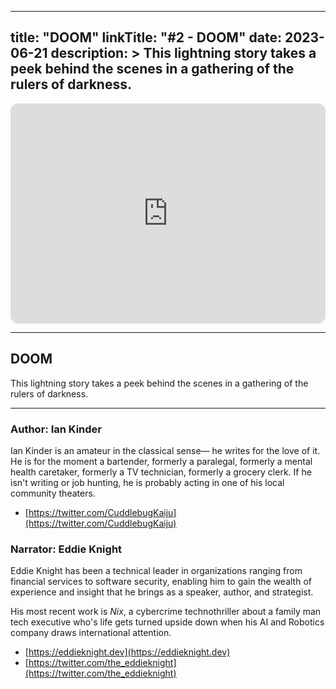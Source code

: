 
---
title: "DOOM"
linkTitle: "#2 - DOOM"
date: 2023-06-21
description: > 
  This lightning story takes a peek behind the scenes in a gathering of the rulers of darkness.
---

<iframe style="border-radius:12px" src="https://open.spotify.com/embed/episode/4bkJn7lh9zG4bpBfB0vgRm?utm_source=generator" width="100%" height="352" frameBorder="0" allowfullscreen="" allow="autoplay; clipboard-write; encrypted-media; fullscreen; picture-in-picture" loading="lazy"></iframe>

---

## DOOM

This lightning story takes a peek behind the scenes in a gathering of the rulers of darkness.

---

### Author: Ian Kinder

Ian Kinder is an amateur in the classical sense— he writes for the love of it. He is for the moment a bartender, formerly a paralegal, formerly a mental health caretaker, formerly a TV technician, formerly a grocery clerk. If he isn't writing or job hunting, he is probably acting in one of his local community theaters.

- [https://twitter.com/CuddlebugKaiju](https://twitter.com/CuddlebugKaiju)

### Narrator: Eddie Knight

Eddie Knight has been a technical leader in organizations ranging from financial services to software security, enabling him to gain the wealth of experience and insight that he brings as a speaker, author, and strategist.

His most recent work is _Nix_, a cybercrime technothriller about a family man tech executive who's life gets turned upside down when his AI and Robotics company draws international attention.

- [⁠https://eddieknight.dev⁠](⁠https://eddieknight.dev⁠)
- [⁠https://twitter.com/the_eddieknight⁠](⁠https://twitter.com/the_eddieknight⁠)